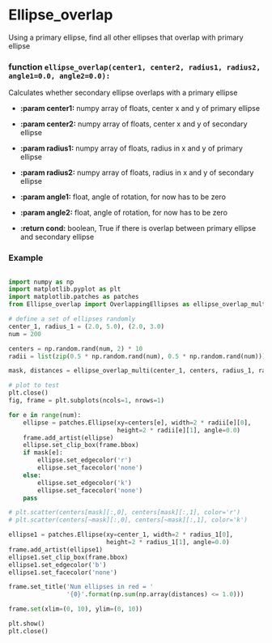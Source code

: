 # Ellipse_overlap
Using a primary ellipse, find all other ellipses that overlap with primary ellipse

### function ```ellipse_overlap(center1, center2, radius1, radius2, angle1=0.0, angle2=0.0):```

Calculates whether secondary ellipse overlaps with a primary ellipse

* __:param center1:__ numpy array of floats, center x and y of primary ellipse

* __:param center2:__ numpy array of floats, center x and y of secondary ellipse

* __:param radius1:__ numpy array of floats, radius in x and y of primary ellipse

* __:param radius2:__ numpy array of floats, radius in x and y of secondary 
                ellipse
                
* __:param angle1:__ float, angle of rotation, for now has to be zero

* __:param angle2:__ float, angle of rotation, for now has to be zero

* __:return cond:__ boolean, True if there is overlap between primary ellipse and secondary ellipse


### Example

```python

import numpy as np
import matplotlib.pyplot as plt
import matplotlib.patches as patches
from Ellipse_overlap import OverlappingEllipses as ellipse_overlap_multi

# define a set of ellipses randomly
center_1, radius_1 = (2.0, 5.0), (2.0, 3.0)
num = 200

centers = np.random.rand(num, 2) * 10
radii = list(zip(0.5 * np.random.rand(num), 0.5 * np.random.rand(num)))

mask, distances = ellipse_overlap_multi(center_1, centers, radius_1, radii)

# plot to test
plt.close()
fig, frame = plt.subplots(ncols=1, nrows=1)

for e in range(num):
    ellipse = patches.Ellipse(xy=centers[e], width=2 * radii[e][0],
                              height=2 * radii[e][1], angle=0.0)
    frame.add_artist(ellipse)
    ellipse.set_clip_box(frame.bbox)
    if mask[e]:
        ellipse.set_edgecolor('r')
        ellipse.set_facecolor('none')
    else:
        ellipse.set_edgecolor('k')
        ellipse.set_facecolor('none')
    pass

# plt.scatter(centers[mask][:,0], centers[mask][:,1], color='r')
# plt.scatter(centers[~mask][:,0], centers[~mask][:,1], color='k')

ellipse1 = patches.Ellipse(xy=center_1, width=2 * radius_1[0],
                           height=2 * radius_1[1], angle=0.0)
frame.add_artist(ellipse1)
ellipse1.set_clip_box(frame.bbox)
ellipse1.set_edgecolor('b')
ellipse1.set_facecolor('none')

frame.set_title('Num ellipses in red = '
                '{0}'.format(np.sum(np.array(distances) <= 1.0)))

frame.set(xlim=(0, 10), ylim=(0, 10))

plt.show()
plt.close()

```

